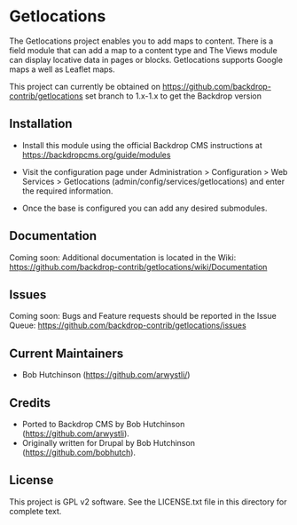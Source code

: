 Getlocations
======================

The Getlocations project enables you to add maps to content. There is a field
module that can add a map to a content type and The Views module can display
locative data in pages or blocks. Getlocations supports Google maps a well as
Leaflet maps.

This project can currently be obtained on
https://github.com/backdrop-contrib/getlocations
set branch to 1.x-1.x to get the Backdrop version

Installation
------------

- Install this module using the official Backdrop CMS instructions at
  https://backdropcms.org/guide/modules

- Visit the configuration page under Administration > Configuration > 
  Web Services > Getlocations (admin/config/services/getlocations) and enter the required information.

- Once the base is configured you can add any desired submodules.

Documentation
-------------

Coming soon:
Additional documentation is located in the Wiki:
https://github.com/backdrop-contrib/getlocations/wiki/Documentation

Issues
------

Coming soon:
Bugs and Feature requests should be reported in the Issue Queue:
https://github.com/backdrop-contrib/getlocations/issues

Current Maintainers
-------------------

- Bob Hutchinson (https://github.com/arwystli/)

Credits
-------

- Ported to Backdrop CMS by Bob Hutchinson (https://github.com/arwystli).
- Originally written for Drupal by Bob Hutchinson (https://github.com/bobhutch).

License
-------

This project is GPL v2 software. See the LICENSE.txt file in this directory for
complete text.

